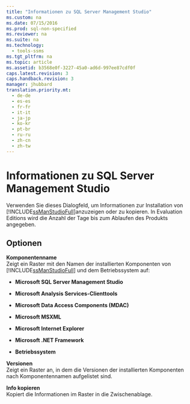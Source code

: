 ```yaml
---
title: "Informationen zu SQL Server Management Studio"
ms.custom: na
ms.date: 07/15/2016
ms.prod: sql-non-specified
ms.reviewer: na
ms.suite: na
ms.technology: 
  - tools-ssms
ms.tgt_pltfrm: na
ms.topic: article
ms.assetid: b3568e0f-3227-45a0-ad6d-997ee87cdf0f
caps.latest.revision: 3
caps.handback.revision: 3
manager: jhubbard
translation.priority.mt: 
  - de-de
  - es-es
  - fr-fr
  - it-it
  - ja-jp
  - ko-kr
  - pt-br
  - ru-ru
  - zh-cn
  - zh-tw
---
```

# Informationen zu SQL Server Management Studio
Verwenden Sie dieses Dialogfeld, um Informationen zur Installation von [!INCLUDE[ssManStudioFull](../content/includes/ssManStudioFull_md.md)]anzuzeigen oder zu kopieren. In Evaluation Editions wird die Anzahl der Tage bis zum Ablaufen des Produkts angegeben.  
  
## Optionen  
**Komponentenname**  
Zeigt ein Raster mit den Namen der installierten Komponenten von [!INCLUDE[ssManStudioFull](../content/includes/ssManStudioFull_md.md)] und dem Betriebssystem auf:  
  
-   **Microsoft SQL Server Management Studio**  
  
-   **Microsoft Analysis Services-Clienttools**  
  
-   **Microsoft Data Access Components (MDAC)**  
  
-   **Microsoft MSXML**  
  
-   **Microsoft Internet Explorer**  
  
-   **Microsoft .NET Framework**  
  
-   **Betriebssystem**  
  
**Versionen**  
Zeigt ein Raster an, in dem die Versionen der installierten Komponenten nach Komponentennamen aufgelistet sind.  
  
**Info kopieren**  
Kopiert die Informationen im Raster in die Zwischenablage.  
  
